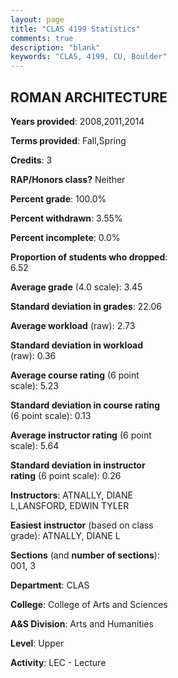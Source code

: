 ```yaml
---
layout: page
title: "CLAS 4199 Statistics"
comments: true
description: "blank"
keywords: "CLAS, 4199, CU, Boulder"
--- 
```

<head>
<script src="https://ajax.googleapis.com/ajax/libs/jquery/2.1.3/jquery.min.js"></script>
<script src="https://dl.dropboxusercontent.com/s/pc42nxpaw1ea4o9/highcharts.js?dl=0"></script>
<!-- <script src="../assets/js/highcharts.js"></script> -->
<style type="text/css">@font-face {
	font-family: "Bebas Neue";
	src: url(https://www.filehosting.org/file/details/544349/BebasNeue%20Regular.otf) format("opentype");
	}
	h1.Bebas { 
		font-family: "Bebas Neue", Verdana, Tahoma;
	}
</style>
</head>
<body>
	<div id="container" style="float: right; width: 45%; height: 88%; margin-left: 2.5%; margin-right: 2.5%;"></div>
	<script language="JavaScript">
		$(document).ready(function() {
		var chart = {type: 'column'};
		var title = {text: 'Grade Distribution'};
		var xAxis = {categories: ['A','B','C','D','F'],crosshair: true};
		var yAxis = {min: 0,title: {text: 'Percentage'}};
		var tooltip = {headerFormat: '<center><b><span style="font-size:20px">{point.key}</span></b></center>',
		               pointFormat: '<td style="padding:0"><b>{point.y:.1f}%</b></td>',
		               footerFormat: '</table>',shared: true,useHTML: true};
		var plotOptions = {column: {pointPadding: 0.0,borderWidth: 0}};  
		var credits = {enabled: false};var series= [{name: 'Percent',data: [53.49,41.86,4.65,0.0,0.0,]}];
		var json = {};
		json.chart = chart;
		json.title = title;
		json.tooltip = tooltip;
		json.xAxis = xAxis;
		json.yAxis = yAxis;  
		json.series = series;
		json.plotOptions = plotOptions;  
		json.credits = credits;
		$('#container').highcharts(json);
	});
	</script>
</body>
			   
## ROMAN ARCHITECTURE

**Years provided**: 2008,2011,2014

**Terms provided**: Fall,Spring

**Credits**: 3

**RAP/Honors class?** Neither

**Percent grade**: 100.0%

**Percent withdrawn**: 3.55%

**Percent incomplete**: 0.0%

**Proportion of students who dropped**: 6.52

**Average grade** (4.0 scale): 3.45

**Standard deviation in grades**: 22.06

**Average workload** (raw): 2.73

**Standard deviation in workload** (raw): 0.36

**Average course rating** (6 point scale): 5.23

**Standard deviation in course rating** (6 point scale): 0.13

**Average instructor rating** (6 point scale): 5.64

**Standard deviation in instructor rating** (6 point scale): 0.26

**Instructors**: ATNALLY, DIANE L,LANSFORD, EDWIN TYLER

**Easiest instructor** (based on class grade): ATNALLY, DIANE L

**Sections** (and **number of sections**): 001, 3

**Department**: CLAS

**College**: College of Arts and Sciences

**A&S Division**: Arts and Humanities

**Level**: Upper

**Activity**: LEC - Lecture